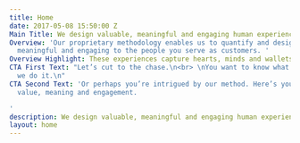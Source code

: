 ```yaml
---
title: Home
date: 2017-05-08 15:50:00 Z
Main Title: We design valuable, meaningful and engaging human experiences
Overview: 'Our proprietary methodology enables us to quantify and design what is valuable,
  meaningful and engaging to the people you serve as customers. '
Overview Highlight: These experiences capture hearts, minds and wallets.
CTA First Text: "Let’s cut to the chase.\n<br> \nYou want to know what we do and how
  we do it.\n"
CTA Second Text: 'Or perhaps you’re intrigued by our method. Here’s your intro to
  value, meaning and engagement.

'
description: We design valuable, meaningful and engaging human experiences.
layout: home
---
```


